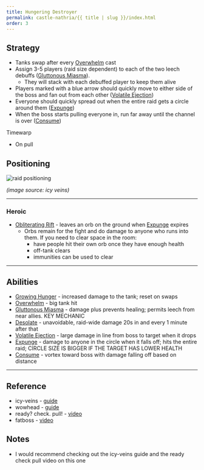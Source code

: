 ```yaml
---
title: Hungering Destroyer
permalink: castle-nathria/{{ title | slug }}/index.html
order: 3
---
```



## Strategy

- Tanks swap after every [Overwhelm](https://www.wowhead.com/spell=329774/overwhelm) cast
- Assign 3-5 players (raid size dependent) to each of the two leech debuffs ([Gluttonous Miasma](https://www.wowhead.com/spell=329298/gluttonous-miasma)). 
  - They will stack with each debuffed player to keep them alive
- Players marked with a blue arrow should quickly move to either side of the boss and fan out from each other ([Volatile Ejection](https://www.wowhead.com/spell=334266/volatile-ejection))
- Everyone should quickly spread out when the entire raid gets a circle around them ([Expunge](https://www.wowhead.com/spell=329742/expunge))
- When the boss starts pulling everyone in, run far away until the channel is over ([Consume](https://www.wowhead.com/spell=334522/consume))

Timewarp
- On pull

## Positioning
<img src="https://static.icy-veins.com/images/wow/shadowlands/castle-nathria/gluttonous-miasma-640.jpg" alt="raid positioning">
<br>

_(image source: icy veins)_

----

### Heroic
- [Obliterating Rift](https://www.wowhead.com/spell=332375/obliterating-rift) - leaves an orb on the ground when [Expunge](https://www.wowhead.com/spell=329742/expunge) expires
  - Orbs remain for the fight and do damage to anyone who runs into them. If you need to clear space in the room:
    - have people hit their own orb once they have enough health
    - off-tank clears
    - immunities can be used to clear

----

## Abilities
- [Growing Hunger](https://www.wowhead.com/spell=332295/growing-hunger) - increased damage to the tank; reset on swaps
- [Overwhelm](https://www.wowhead.com/spell=329774/overwhelm) - big tank hit
- [Gluttonous Miasma](https://www.wowhead.com/spell=329298/gluttonous-miasma) - damage plus prevents healing; permits leech from near allies.  KEY MECHANIC
- [Desolate](https://www.wowhead.com/spell=329455/desolate) - unavoidable, raid-wide damage 20s in and every 1 minute after that
- [Volatile Ejection](https://www.wowhead.com/spell=334266/volatile-ejection) - large damage in line from boss to target when it drops
- [Expunge](https://www.wowhead.com/spell=329742/expunge) - damage to anyone in the circle when it falls off; hits the entire raid; CIRCLE SIZE IS BIGGER IF THE TARGET HAS LOWER HEALTH
- [Consume](https://www.wowhead.com/spell=334522/consume) - vortex toward boss with damage falling off based on distance

----

## Reference

- icy-veins - [guide](https://www.icy-veins.com/wow/hungering-destroyer-strategy-guide-for-castle-nathria)
- wowhead - [guide](https://www.wowhead.com/guides/hungering-destroyer-castle-nathria-raid-strategy-guide)
- ready? check. pull! - [video](https://www.youtube.com/watch?v=8wtpb1YP65A&feature=emb_logo)
- fatboss - [video](https://www.youtube.com/watch?v=aOn-LyKK9UQ)

## Notes
- I would recommend checking out the icy-veins guide and the ready check pull video on this one

<br>
<br>
